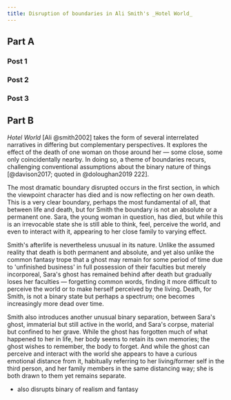 ```yaml
---
title: Disruption of boundaries in Ali Smith's _Hotel World_
---
```


## Part A

### Post 1

### Post 2

### Post 3

## Part B

_Hotel World_ [Ali @smith2002] takes the form of several interrelated narratives in differing but complementary perspectives. It explores the effect of the death of one woman on those around her — some close, some only coincidentally nearby. In doing so, a theme of boundaries recurs, challenging conventional assumptions about the binary nature of things [@davison2017; quoted in @doloughan2019 222].

The most dramatic boundary disrupted occurs in the first section, in which the viewpoint character has died and is now reflecting on her own death. This is a very clear boundary, perhaps the most fundamental of all, that between life and death, but for Smith the boundary is not an absolute or a permanent one. Sara, the young woman in question, has died, but while this is an irrevocable state she is still able to think, feel, perceive the world, and even to interact with it, appearing to her close family to varying effect.

Smith's afterlife is nevertheless unusual in its nature. Unlike the assumed reality that death is both permanent and absolute, and yet also unlike the common fantasy trope that a ghost may remain for some period of time due to 'unfinished business' in full possession of their faculties but merely incorporeal, Sara's ghost has remained behind after death but gradually loses her faculties — forgetting common words, finding it more difficult to perceive the world or to make herself perceived by the living. Death, for Smith, is not a binary state but perhaps a spectrum; one becomes increasingly more dead over time.

Smith also introduces another unusual binary separation, between Sara's ghost, immaterial but still active in the world, and Sara's corpse, material but confined to her grave. While the ghost has forgotten much of what happened to her in life, her body seems to retain its own memories; the ghost wishes to remember, the body to forget. And while the ghost can perceive and interact with the world she appears to have a curious emotional distance from it, habitually referring to her living/former self in the third person, and her family members in the same distancing way; she is both drawn to them yet remains separate.

- also disrupts binary of realism and fantasy
